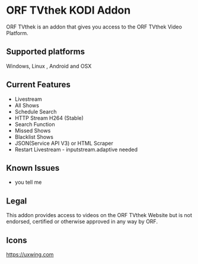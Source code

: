 ORF TVthek KODI Addon
=======
ORF TVthek is an addon that gives you access to the ORF TVthek Video Platform.


Supported platforms
-------------------
Windows, Linux , Android and OSX


Current Features
----------------
* Livestream
* All Shows
* Schedule Search
* HTTP Stream H264 (Stable)
* Search Function
* Missed Shows
* Blacklist Shows
* JSON(Service API V3) or HTML Scraper
* Restart Livestream - inputstream.adaptive needed


Known Issues
------------
* you tell me


Legal
-----
This addon provides access to videos on the ORF TVthek Website but is not endorsed, certified or otherwise approved in any way by ORF.

Icons
-----
https://uxwing.com